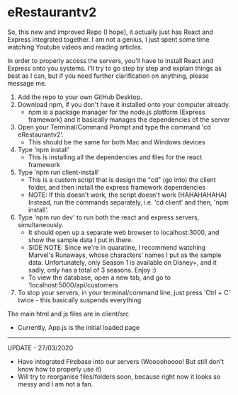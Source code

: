 # eRestaurantv2

So, this new and improved Repo (I hope), it actually just has React and Express integrated together.
I am not a genius, I just spent some time watching Youtube videos and reading articles.

In order to properly access the servers, you'll have to install React and Express onto
you systems. I'll try to go step by step and explain things as best as I can, but if you need further
clarification on anything, please message me.

1. Add the repo to your own GitHub Desktop.
2. Download npm, if you don't have it installed onto your computer already. 
   - npm is a package manager for the node.js platform (Express framework) and it basically manages
     the dependencies of the server
3. Open your Terminal/Command Prompt and type the command 'cd eRestaurantv2'.
   - This should be the same for both Mac and Windows devices
4. Type 'npm install'
   - This is installing all the dependencies and files for the react framework
5. Type 'npm run client-install'
   - This is a custom script that is design the "cd" (go into) the client folder, and then install
   the express framework dependencies
   - NOTE: If this doesn't work, the script doesn't work (HAHAHAHAHA) Instead, run the commands
   separately, i.e. 'cd client' and then, 'npm install'.
6. Type 'npm run dev' to run both the react and express servers, simultaneously.
   - It should open up a separate web browser to localhost:3000, and show the sample data I put in there.
   	- SIDE NOTE: Since we're in quaratine, I recommend watching Marvel's Runaways, whose characters'
	   names I put as the sample data. Unfortunately, only Season 1 is available on Disney+, and it sadly, only has
	   a  total of 3 seasons. Enjoy :)
   - To view the database, open a new tab, and go to 'localhost:5000/api/customers
7. To stop your servers, in your terminal/command line, just press 'Ctrl + C' twice - this basically suspends everything

The main html and js files are in client/src
- Currently, App.js is the initial loaded page

----------------------------------------------------------------------------------------------------------------------------
UPDATE - 27/03/2020
- Have integrated Firebase into our servers (Woooohoooo! But still don't know how to properly use it)
- Will try to reorganise files/folders soon, because right now it looks so messy and I am not a fan.
 

